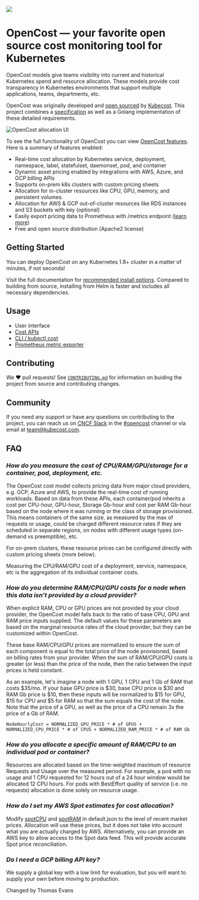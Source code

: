 <img src="./opencost-header.png"/>

# OpenCost — your favorite open source cost monitoring tool for Kubernetes

OpenCost models give teams visibility into current and historical Kubernetes spend and resource allocation. These models provide cost transparency in Kubernetes environments that support multiple applications, teams, departments, etc.

OpenCost was originally developed and [open sourced](https://github.com/opencost/opencost/issues/1224) by [Kubecost](https://kubecost.com). This project combines a [specification](/spec/) as well as a Golang implementation of these detailed requirements.

![OpenCost allocation UI](/allocation-drilldown.gif)

To see the full functionality of OpenCost you can view [OpenCost features](https://opencost.io). Here is a summary of features enabled:

- Real-time cost allocation by Kubernetes service, deployment, namespace, label, statefulset, daemonset, pod, and container
- Dynamic asset pricing enabled by integrations with AWS, Azure, and GCP billing APIs
- Supports on-prem k8s clusters with custom pricing sheets
- Allocation for in-cluster resources like CPU, GPU, memory, and persistent volumes.
- Allocation for AWS & GCP out-of-cluster resources like RDS instances and S3 buckets with key (optional)
- Easily export pricing data to Prometheus with /metrics endpoint ([learn more](PROMETHEUS.md))
- Free and open source distribution (Apache2 license)

## Getting Started

You can deploy OpenCost on any Kubernetes 1.8+ cluster in a matter of minutes, if not seconds!

Visit the full documentation for [recommended install options](https://docs.kubecost.com/install). Compared to building from source, installing from Helm is faster and includes all necessary dependencies.

## Usage

- User interface
- [Cost APIs](https://github.com/kubecost/docs/blob/master/apis.md)
- [CLI / kubectl cost](https://github.com/kubecost/kubectl-cost)
- [Prometheus metric exporter](kubecost-exporter.md)

## Contributing

We :heart: pull requests! See [`CONTRIBUTING.md`](CONTRIBUTING.md) for information on buiding the project from source
and contributing changes.

## Community

If you need any support or have any questions on contributing to the project, you can reach us on [CNCF Slack](https://slack.cncf.io/) in the [#opencost](https://cloud-native.slack.com/archives/C03D56FPD4G) channel or via email at [team@kubecost.com](team@kubecost.com).

## FAQ

### _How do you measure the cost of CPU/RAM/GPU/storage for a container, pod, deployment, etc._

The OpenCost cost model collects pricing data from major cloud providers, e.g. GCP, Azure and AWS, to provide the real-time cost of running workloads. Based on data from these APIs, each container/pod inherits a cost per CPU-hour, GPU-hour, Storage Gb-hour and cost per RAM Gb-hour based on the node where it was running or the class of storage provisioned. This means containers of the same size, as measured by the max of requests or usage, could be charged different resource rates if they are scheduled in separate regions, on nodes with different usage types (on-demand vs preemptible), etc.

For on-prem clusters, these resource prices can be configured directly with custom pricing sheets (more below).

Measuring the CPU/RAM/GPU cost of a deployment, service, namespace, etc is the aggregation of its individual container costs.

### _How do you determine RAM/CPU/GPU costs for a node when this data isn’t provided by a cloud provider?_

When explicit RAM, CPU or GPU prices are not provided by your cloud provider, the OpenCost model falls back to the ratio of base CPU, GPU and RAM price inputs supplied. The default values for these parameters are based on the marginal resource rates of the cloud provider, but they can be customized within OpenCost.

These base RAM/CPU/GPU prices are normalized to ensure the sum of each component is equal to the total price of the node provisioned, based on billing rates from your provider. When the sum of RAM/CPU/GPU costs is greater (or less) than the price of the node, then the ratio between the input prices is held constant.

As an example, let's imagine a node with 1 GPU, 1 CPU and 1 Gb of RAM that costs $35/mo. If your base GPU price is $30, base CPU price is $30 and RAM Gb price is $10, then these inputs will be normalized to $15 for GPU, $15 for CPU and $5 for RAM so that the sum equals the cost of the node. Note that the price of a GPU, as well as the price of a CPU remain 3x the price of a Gb of RAM.

    NodeHourlyCost = NORMALIZED_GPU_PRICE * # of GPUS + NORMALIZED_CPU_PRICE * # of CPUS + NORMALIZED_RAM_PRICE * # of RAM Gb

### _How do you allocate a specific amount of RAM/CPU to an individual pod or container?_

Resources are allocated based on the time-weighted maximum of resource Requests and Usage over the measured period. For example, a pod with no usage and 1 CPU requested for 12 hours out of a 24 hour window would be allocated 12 CPU hours. For pods with BestEffort quality of service (i.e. no requests) allocation is done solely on resource usage.

### _How do I set my AWS Spot estimates for cost allocation?_

Modify [spotCPU](https://github.com/opencost/opencost/blob/master/configs/default.json#L5) and [spotRAM](https://github.com/opencost/opencost/blob/master/configs/default.json#L7) in default.json to the level of recent market prices. Allocation will use these prices, but it does not take into account what you are actually charged by AWS. Alternatively, you can provide an AWS key to allow access to the Spot data feed. This will provide accurate Spot price reconciliation.

### _Do I need a GCP billing API key?_

We supply a global key with a low limit for evaluation, but you will want to supply your own before moving to production.

Changed by Thomas Evans
